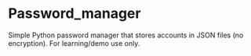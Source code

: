 # Password_manager
Simple Python password manager that stores accounts in JSON files (no encryption). For learning/demo use only.
